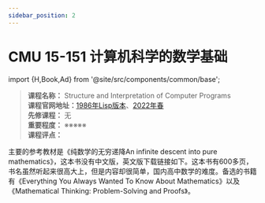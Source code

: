 ```yaml
---
sidebar_position: 2
---
```


# CMU 15-151 计算机科学的数学基础

import {H,Book,Ad} from '@site/src/components/common/base';

>**课程名称：** Structure and Interpretation of Computer Programs  
**课程官网地址：**[1986年Lisp版本](https://inst.eecs.berkeley.edu/~cs61c/su21/)、[2022年春](https://cs61c.org/sp22/)  
**先修课程：** 无  
**重要程度：** ※※※※※  
**课程评点：** 

主要的参考教材是《纯数学的无穷递降An infinite descent into pure mathematics》，这本书没有中文版，英文版下载链接如下。这本书有600多页，书名虽然听起来很高大上，但是内容却很简单，国内高中数学的难度。备选的书籍有《Everything You Always Wanted To Know About Mathematics》以及《Mathematical Thinking: Problem-Solving and Proofs》。







<Comment></Comment>

